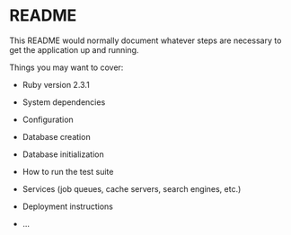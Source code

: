 # README

This README would normally document whatever steps are necessary to get the
application up and running.

Things you may want to cover:

* Ruby version
  2.3.1
* System dependencies

* Configuration

* Database creation

* Database initialization

* How to run the test suite

* Services (job queues, cache servers, search engines, etc.)

* Deployment instructions

* ...

